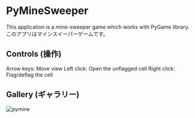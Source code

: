 # PyMineSweeper
This application is a mine-sweeper game which works with PyGame library.
このアプリはマインスイーパーゲームです。

## Controls (操作)
Arrow keys: Move view
Left click: Open the unflagged cell
Right click: Flag/deflag the cell

## Gallery (ギャラリー)
![pymine](https://user-images.githubusercontent.com/42059282/202899556-fac9c3cd-6400-4cac-bae3-39650ead1865.jpg)

